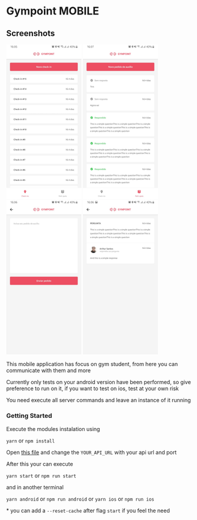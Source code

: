 # Gympoint MOBILE

## Screenshots

<img
  src=".github/checkins.jpeg" alt="checkin" width="200" /> <img
  src=".github/help_orders.jpeg" alt="checkin" width="200" /> <img
  src=".github/create_help_order.jpeg" alt="checkin" width="200" /> <img
  src=".github/answer.jpeg" alt="checkin" width="200" />

This mobile application has focus on gym student, from here you can communicate with them and more

Currently only tests on your android version have been performed, so give preference to run on it, if you want to test on ios, test at your own risk

You need execute all server commands and leave an instance of it running

### Getting Started

Execute the modules instalation using

`yarn` or `npm install`

Open [this file](src/services/api.js) and change the `YOUR_API_URL` with your api url and port

After this your can execute

`yarn start` or `npm run start`

and in another terminal

`yarn android` or `npm run android` or `yarn ios` or `npm run ios`

\* you can add a `--reset-cache` after flag `start` if you feel the need
